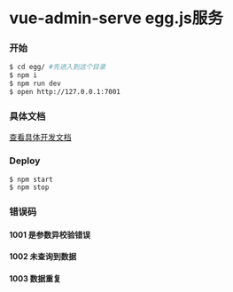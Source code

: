 # vue-admin-serve egg.js服务

### 开始

```bash
$ cd egg/ #先进入到这个目录
$ npm i
$ npm run dev
$ open http://127.0.0.1:7001
```

### 具体文档

[查看具体开发文档](https://hangjob.github.io/docs/#/vue-bag-admin/)

### Deploy

```bash
$ npm start
$ npm stop
```

### 错误码

#### 1001 是参数异校验错误

#### 1002 未查询到数据

#### 1003 数据重复
